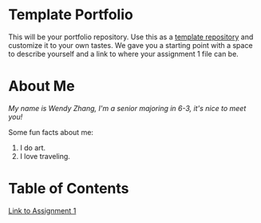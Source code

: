 # Template Portfolio
This will be your portfolio repository. Use this as a [template repository](https://docs.github.com/en/repositories/creating-and-managing-repositories/creating-a-template-repository) and customize it to your own tastes. We gave you a starting point with a space to describe yourself and a link to where your assignment 1 file can be.

# About Me
*My name is Wendy Zhang, I'm a senior majoring in 6-3, it's nice to meet you!*

Some fun facts about me:
1. I do art.
2. I love traveling.

<!-- ![picture of snow leopard mama and baby](https://pbs.twimg.com/media/GzYlia3XMAAWfm4?format=jpg&name=4096x4096) -->


# Table of Contents
[Link to Assignment 1](assignments/assignment1.md)
